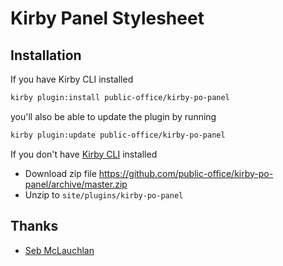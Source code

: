 # Kirby Panel Stylesheet

## Installation

If you have Kirby CLI installed

```bash
kirby plugin:install public-office/kirby-po-panel
```

you'll also be able to update the plugin by running

```bash
kirby plugin:update public-office/kirby-po-panel
```

If you don't have [Kirby CLI](https://github.com/getkirby/cli) installed

* Download zip file https://github.com/public-office/kirby-po-panel/archive/master.zip
* Unzip to `site/plugins/kirby-po-panel`

## Thanks

* [Seb McLauchlan](http://sebmclauchlan.com)